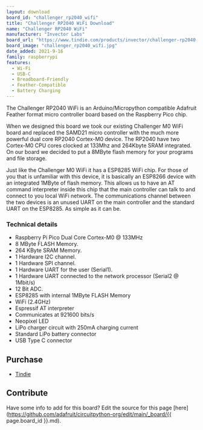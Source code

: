 ```yaml
---
layout: download
board_id: "challenger_rp2040_wifi"
title: "Challenger RP2040 WiFi Download"
name: "Challenger RP2040 WiFi"
manufacturer: "Invector Labs"
board_url: "https://www.tindie.com/products/invector/challenger-rp2040-wifi/"
board_image: "challenger_rp2040_wifi.jpg"
date_added: 2021-9-16
family: raspberrypi
features:
  - Wi-Fi
  - USB-C
  - Breadboard-Friendly
  - Feather-Compatible
  - Battery Charging
---
```


The Challenger RP2040 WiFi is an Arduino/Micropython compatible Adafruit Feather format micro controller board based on the Raspberry Pico chip.

When we designed this board we took our existing Challenger M0 WiFi board and replaced the SAMD21 micro controller with the much more powerful dual core RP2040 Cortex-M0 device. The RP2040 have two Cortex-M0 CPU cores clocked at 133Mhz and 264Kbyte SRAM integrated. On our board we decided to put a 8MByte flash memory for your programs and file storage.

Just like the Challenger M0 WiFi it has a ESP8285 WiFi chip. For those of you that is unfamiliar with this device, it is basically an ESP8266 device with an integrated 1MByte of flash memory. This allows us to have an AT command interpreter inside this chip that the main controller can talk to and connect to you local WiFi network. The communications channel between the two devices is an unused UART on the main controller and the standard UART on the ESP8285. As simple as it can be.

### Technical details

- Raspberry Pi Pico Dual Core Cortex-M0 @ 133MHz
- 8 MByte FLASH Memory.
- 264 KByte SRAM Memory.
- 1 Hardware I2C channel.
- 1 Hardware SPI channel.
- 1 Hardware UART for the user (Serial1).
- 1 Hardware UART connected to the network processor (Serial2 @ 1Mbit/s)
- 12 Bit ADC.
- ESP8285 with internal 1MByte FLASH Memory
- WiFi (2.4GHz)
- Espressif AT interpreter
- Communicates at 921600 bits/s
- Neopixel LED
- LiPo charger circuit with 250mA charging current
- Standard LiPo battery connector
- USB Type C connector


## Purchase
* [Tindie](https://www.tindie.com/products/invector/challenger-rp2040-wifi/)


## Contribute

Have some info to add for this board? Edit the source for this page [here](https://github.com/adafruit/circuitpython-org/edit/main/_board/{{ page.board_id }}.md).
